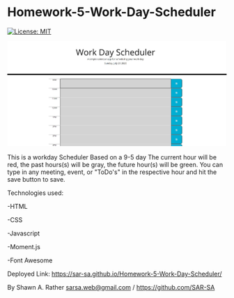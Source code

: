 # Homework-5-Work-Day-Scheduler

[![License: MIT](https://img.shields.io/badge/License-MIT-yellow.svg)](https://opensource.org/licenses/MIT)

![](images/WorkDayScheduler%20Readme.JPG)

This is a workday Scheduler
Based on a 9-5 day 
The current hour will be red, the past hours(s) will be gray, the future hour(s) will be green.
You can type in any meeting, event, or "ToDo's" in the respective hour and hit the save button to save.

Technologies used:

-HTML  

-CSS  

-Javascript  

-Moment.js

-Font Awesome

Deployed Link: https://sar-sa.github.io/Homework-5-Work-Day-Scheduler/

By Shawn A. Rather sarsa.web@gmail.com / https://github.com/SAR-SA
